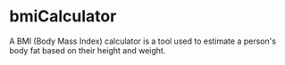 # bmiCalculator
 A BMI (Body Mass Index) calculator is a tool used to estimate a person's body fat based on their height and weight.
